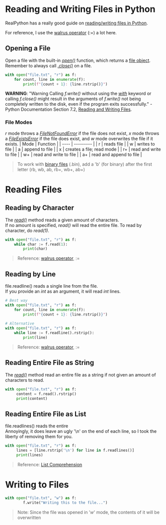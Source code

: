 # Reading and Writing Files in Python
RealPython has a really good guide on [reading/writing files in Python](https://realpython.com/read-write-files-python/).

For reference, I use the [walrus operator](https://realpython.com/lessons/assignment-expressions/) (:=) a lot here.

## Opening a File
Open a file with the built-in [_open()_](https://www.w3schools.com/python/python_file_handling.asp) function, which returns a [file object](https://www.geeksforgeeks.org/file-objects-python/). Remember to always call [_.close()_](https://www.w3schools.com/python/ref_file_close.asp) on a file.

```Python
with open("file.txt", "r") as f:
    for count, line in enumerate(f):
        print(f"{count + 1}: {line.rstrip()}")
```

**WARNING**: "Warning Calling _f.write()_ without using the [_with_](https://www.geeksforgeeks.org/with-statement-in-python/) keyword or calling _f.close()_ might result 
in the arguments of _f.write()_ not being completely written to the disk, even if the program exits successfully." -Python Documentation Section 7.2, [Reading and Writing Files](https://docs.python.org/3/tutorial/inputoutput.html#reading-and-writing-files).

### File Modes
_r_ mode throws a [_FileNotFoundError_](https://docs.python.org/3/library/exceptions.html#FileNotFoundError) if the file does not exist, _x_ mode throws a [_FileExistsError_](https://docs.python.org/3/library/exceptions.html#FileExistsError) if the file does exist, and _w_ mode overwrites the file if it exists.
| Mode | Function |
| ---- | --------- | 
| r | reads file |
| w | writes to file | 
| a | append to file |
| x | creates a file; read mode |
| r+ | read and write to file |
| w+ | read and write to file | 
| a+ | read and append to file |
> To work with [binary files](https://en.wikipedia.org/wiki/Binary_file) (.bin), add a 'b' (for binary) after the first letter (rb, wb, ab, rb+, wb+, ab+) <br />

# Reading Files

## Reading by Character
The [_read()_](https://www.w3schools.com/python/ref_file_read.asp) method reads a given amount of characters. <br />
If no amount is specified, _read()_ will read the entire file. To read by character, do _read(1)_.

```Python
with open("file.txt", "r") as f:
    while char := f.read(1):
        print(char)
```
> Reference: [walrus operator](https://realpython.com/lessons/assignment-expressions/), :=

## Reading by Line
file.readline() reads a single line from the file. <br />
If you provide an _int_ as an argument, it will read _int_ lines.

```Python
# Best way        
with open("file.txt", "r") as f:
    for count, line in enumerate(f):
        print(f"{count + 1}: {line.rstrip()}")
        
# Alternative
with open("file.txt", "r") as f:
    while line := f.readline().rstrip():
        print(line)
```
> Reference: [walrus operator](https://realpython.com/lessons/assignment-expressions/), :=

## Reading Entire File as String
The [_read()_](https://www.w3schools.com/python/ref_file_read.asp) method read an entire file as a string if not given
an amount of characters to read.

```Python
with open("file.txt", "r") as f:
     content = f.read().rstrip()
     print(content)
```

## Reading Entire File as List
file.readlines() reads the entire <br />
Annoyingly, it does leave an ugly '\\n' on the end of each line, so I took the liberty of removing them for you.

```Python
with open("file.txt", "r") as f:
     lines = [line.rstrip('\n') for line in f.readlines()]
     print(lines)
```
> Reference: [List Comprehension](https://www.programiz.com/python-programming/list-comprehension)

# Writing to Files

```Python
with open("file.txt", "w") as f:
        f.write("Writing this to the file...")  
```
> Note: Since the file was opened in '_w_' mode, the contents of it will be overwritten
